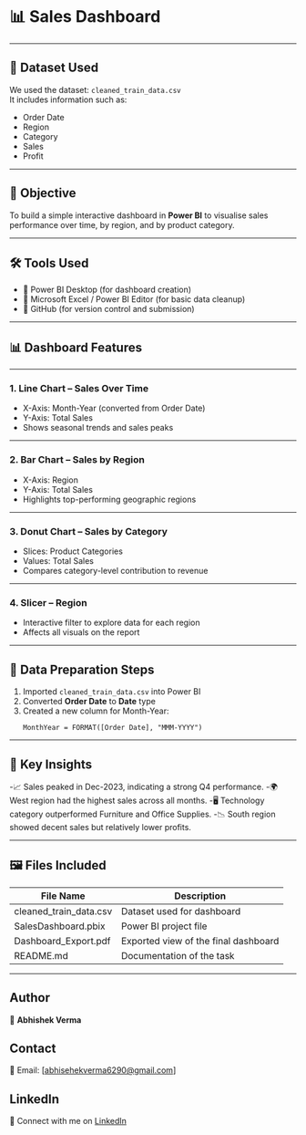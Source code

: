 
# 📊 Sales Dashboard 
---
## 📁 Dataset Used
We used the dataset: `cleaned_train_data.csv`  
It includes information such as:
- Order Date
- Region
- Category
- Sales
- Profit

---

## 🧠 Objective
To build a simple interactive dashboard in **Power BI** to visualise sales performance over time, by region, and by product category.

---

## 🛠 Tools Used
- 🔹 Power BI Desktop (for dashboard creation)
- 🔹 Microsoft Excel / Power BI Editor (for basic data cleanup)
- 🔹 GitHub (for version control and submission)

---

## 📊 Dashboard Features
---
### 1. **Line Chart – Sales Over Time**
- X-Axis: Month-Year (converted from Order Date)
- Y-Axis: Total Sales
- Shows seasonal trends and sales peaks
---
### 2. **Bar Chart – Sales by Region**
- X-Axis: Region
- Y-Axis: Total Sales
- Highlights top-performing geographic regions
---
### 3. **Donut Chart – Sales by Category**
- Slices: Product Categories
- Values: Total Sales
- Compares category-level contribution to revenue
---
### 4. **Slicer – Region**
- Interactive filter to explore data for each region
- Affects all visuals on the report


---
## 🧹 Data Preparation Steps

1. Imported `cleaned_train_data.csv` into Power BI
2. Converted **Order Date** to **Date** type
3. Created a new column for Month-Year:
   ```DAX
   MonthYear = FORMAT([Order Date], "MMM-YYYY")
    ```
---
  ## 📌 Key Insights
   
-📈 Sales peaked in Dec-2023, indicating a strong Q4 performance.
-🌍 West region had the highest sales across all months.
-🖥️ Technology category outperformed Furniture and Office Supplies.
-📉 South region showed decent sales but relatively lower profits.

---
## 🖼️ Files Included

| File Name | 	Description |
|----------|----------|
| cleaned_train_data.csv| 	Dataset used for dashboard | 
| SalesDashboard.pbix | Power BI project file | 
| Dashboard_Export.pdf| Exported view of the final dashboard | 
| README.md | 	Documentation of the task | 

---
## Author
👤 **Abhishek Verma**  

## Contact
📧 Email: [abhisehekverma6290@gmail.com]

## LinkedIn
🔗 Connect with me on [LinkedIn](https://www.linkedin.com/in/abhishek-verma-52603a313/)

